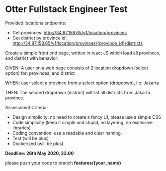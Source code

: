 # Otter Fullstack Engineer Test

Provided locations endpoints:


* Get provinces: http://34.87.158.65/v1/location/provinces
* Get district by province id: http://34.87.158.65/v1/location/provinces/{province_id}/districts

Create a simple front end page, written in react JS which load all provinces, and district with behavior:

GIVEN: A user on a web page consists of 2 location dropdown (select option) for: provinces, and district

WHEN: user select a province from a select option (dropdown), i.e: Jakarta

THEN: The second dropdown (district) will list all districts from Jakarta province.

Assessment Criteria:

* Design simplicity: no need to create a fancy UI, please use a simple CSS 
* Code simplicity (keep it simple and stupid, no layering, no excessive libraries)
* Coding convention: use a readable and clear naming.
* Test (will be plus)
* Dockerized (will be plus)

**Deadline: 26th May 2020, 23.00**

please push your code to branch **features/{your_name}** 
